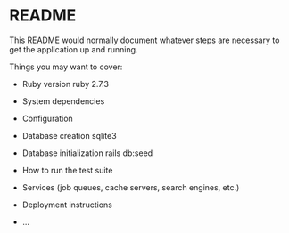 # README

This README would normally document whatever steps are necessary to get the
application up and running.

Things you may want to cover:

* Ruby version
  ruby 2.7.3

* System dependencies

* Configuration

* Database creation
  sqlite3

* Database initialization
  rails db:seed

* How to run the test suite

* Services (job queues, cache servers, search engines, etc.)

* Deployment instructions

* ...
